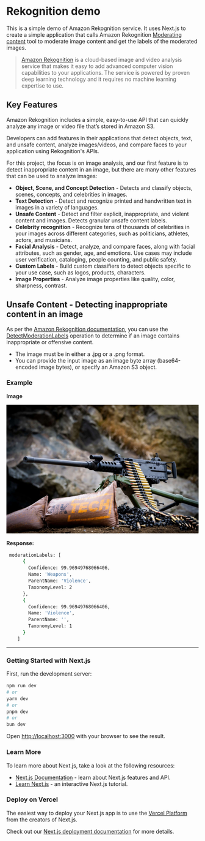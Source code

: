 # Rekognition demo

This is a simple demo of Amazon Rekognition service. It uses Next.js to create a simple application that calls Amazon Rekognition [Moderating content](https://docs.aws.amazon.com/rekognition/latest/dg/moderation.html) tool to moderate image content and get the labels of the moderated images.

> [Amazon Rekognition](https://docs.aws.amazon.com/rekognition) is a cloud-based image and video analysis service that makes it easy to add advanced computer vision capabilities to your applications. The service is powered by proven deep learning technology and it requires no machine learning expertise to use.

## Key Features

Amazon Rekognition includes a simple, easy-to-use API that can quickly analyze any image or video file that’s stored in Amazon S3.

Developers can add features in their applications that detect objects, text, and unsafe content, analyze images/videos, and compare faces to your application using Rekognition's APIs.

For this project, the focus is on image analysis, and our first feature is to detect inappropriate content in an image, but there are many other features that can be used to analyze images:

- **Object, Scene, and Concept Detection** - Detects and classify objects, scenes, concepts, and celebrities in images.
- **Text Detection** - Detect and recognize printed and handwritten text in images in a variety of languages.
- **Unsafe Content** - Detect and filter explicit, inappropriate, and violent content and images. Detects granular unsafe content labels.
- **Celebrity recognition** - Recognize tens of thousands of celebrities in your images across different categories, such as politicians, athletes, actors, and musicians.
- **Facial Analysis** - Detect, analyze, and compare faces, along with facial attributes, such as gender, age, and emotions. Use cases may include user verification, cataloging, people counting, and public safety.
- **Custom Labels** - Build custom classifiers to detect objects specific to your use case, such as logos, products, characters.
- **Image Properties** - Analyze image properties like quality, color, sharpness, contrast.

## Unsafe Content - Detecting inappropriate content in an image

As per the [Amazon Rekognition documentation](https://docs.aws.amazon.com/rekognition/latest/dg/moderation.html), you can use the [DetectModerationLabels](https://docs.aws.amazon.com/rekognition/latest/APIReference/API_DetectModerationLabels.html) operation to determine if an image contains inappropriate or offensive content.

- The image must be in either a .jpg or a .png format.
- You can provide the input image as an image byte array (base64-encoded image bytes), or specify an Amazon S3 object.

### Example

**Image**

![machinegun](public/machinegun.jpeg)

**Response:**

```bash
 moderationLabels: [
      {
        Confidence: 99.96949768066406,
        Name: 'Weapons',
        ParentName: 'Violence',
        TaxonomyLevel: 2
      },
      {
        Confidence: 99.96949768066406,
        Name: 'Violence',
        ParentName: '',
        TaxonomyLevel: 1
      }
    ]
```

---

### Getting Started with Next.js

First, run the development server:

```bash
npm run dev
# or
yarn dev
# or
pnpm dev
# or
bun dev
```

Open [http://localhost:3000](http://localhost:3000) with your browser to see the result.

### Learn More

To learn more about Next.js, take a look at the following resources:

- [Next.js Documentation](https://nextjs.org/docs) - learn about Next.js features and API.
- [Learn Next.js](https://nextjs.org/learn) - an interactive Next.js tutorial.

### Deploy on Vercel

The easiest way to deploy your Next.js app is to use the [Vercel Platform](https://vercel.com/new?utm_medium=default-template&filter=next.js&utm_source=create-next-app&utm_campaign=create-next-app-readme) from the creators of Next.js.

Check out our [Next.js deployment documentation](https://nextjs.org/docs/deployment) for more details.
